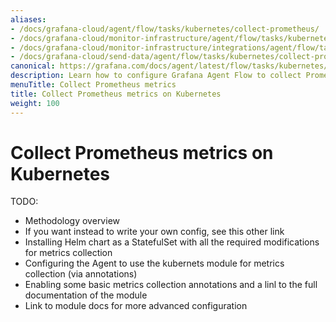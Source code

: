 ```yaml
---
aliases:
- /docs/grafana-cloud/agent/flow/tasks/kubernetes/collect-prometheus/
- /docs/grafana-cloud/monitor-infrastructure/agent/flow/tasks/kubernetes/collect-prometheus/
- /docs/grafana-cloud/monitor-infrastructure/integrations/agent/flow/tasks/kubernetes/collect-prometheus/
- /docs/grafana-cloud/send-data/agent/flow/tasks/kubernetes/collect-prometheus/
canonical: https://grafana.com/docs/agent/latest/flow/tasks/kubernetes/collect-prometheus/
description: Learn how to configure Grafana Agent Flow to collect Prometheus metrics on Kubernetes
menuTitle: Collect Prometheus metrics
title: Collect Prometheus metrics on Kubernetes
weight: 100
---
```


# Collect Prometheus metrics on Kubernetes

TODO:
- Methodology overview
- If you want instead to write your own config, see this other link
- Installing Helm chart as a StatefulSet with all the required modifications for metrics collection
- Configuring the Agent to use the kubernets module for metrics collection (via annotations)
- Enabling some basic metrics collection annotations and a linl to the full documentation of the module
- Link to module docs for more advanced configuration

